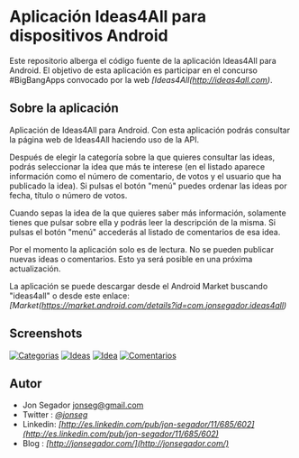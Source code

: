 # Aplicación Ideas4All para dispositivos Android #

Este repositorio alberga el código fuente de la aplicación Ideas4All para Android. El objetivo de esta aplicación es participar en el concurso #BigBangApps convocado por la web *[Ideas4All(http://ideas4all.com)*.


## Sobre la aplicación ##

Aplicación de Ideas4All para Android. Con esta aplicación podrás consultar la página web de Ideas4All haciendo uso de la API.

Después de elegir la categoría sobre la que quieres consultar las ideas, podrás seleccionar la idea que más te interese (en el listado aparece información como el número de comentario, de votos y el usuario que ha publicado la idea). Si pulsas el botón "menú" puedes ordenar las ideas por fecha, título o número de votos.

Cuando sepas la idea de la que quieres saber más información, solamente tienes que pulsar sobre ella y podrás leer la descripción de la misma. Si pulsas el botón "menú" accederás al listado de comentarios de esa idea.

Por el momento la aplicación solo es de lectura. No se pueden publicar nuevas ideas o comentarios. Esto ya será posible en una próxima actualización.

La aplicación se puede descargar desde el Android Market buscando "ideas4all" o desde este enlace:
*[Market(https://market.android.com/details?id=com.jonsegador.ideas4all)*


## Screenshots ##

[![Categorias](http://jonsegador.com/ideas4all/Screenshot_2012-02-12-19-57-05_thumb.png)](http://jonsegador.com/ideas4all/Screenshot_2012-02-12-19-57-05.png)
[![Ideas](http://jonsegador.com/ideas4all/Screenshot_2012-02-12-19-57-19_thumb.png)](http://jonsegador.com/ideas4all/Screenshot_2012-02-12-19-57-19.png)
[![Idea](http://jonsegador.com/ideas4all/Screenshot_2012-02-12-19-58-54_thumb.png)](http://jonsegador.com/ideas4all/Screenshot_2012-02-12-19-58-54.png)
[![Comentarios](http://jonsegador.com/ideas4all/Screenshot_2012-02-12-19-59-08_thumb.png)](http://jonsegador.com/ideas4all/Screenshot_2012-02-12-19-59-08.png)


## Autor ##

* Jon Segador <jonseg@gmail.com>
* Twitter : *[@jonseg](http://twitter.com/#!/jonseg)*
* Linkedin: *[http://es.linkedin.com/pub/jon-segador/11/685/602](http://es.linkedin.com/pub/jon-segador/11/685/602)*
* Blog    : *[http://jonsegador.com/](http://jonsegador.com/)*
